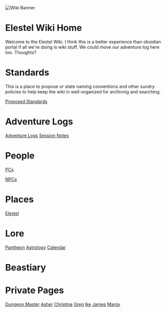 <!-- TITLE: Elestel Wiki Home -->
<!-- SUBTITLE: The root page of the Elestel Wiki -->

![Wiki Banner](https://i.imgur.com/2VEPwjG.jpg)
# Elestel Wiki Home
Welcome to the Elestel Wiki. I think this is a better experience than obsidian portal if all we're doing is wiki stuff. We could move our adventure log here too. Thoughts?

# Standards
This is a place to propose or state naming conventions and other sundry policies to help keep the wiki in well-organized for archivnig and searching.

[Proposed Standards](public/standards)

# Adventure Logs
[Adventure Logs](public/logs/home)
[Session Notes](public/session)

# People

[PCs](public/people/player-characters)

[NPCs](public/people/npcs)

# Places
[Elestel](public/places/elestel)
# Lore
[Pantheon](public/lore/pantheon)
[Astrology](public/lore/astrology)
[Calendar](public/lore/calendar)

# Beastiary

# Private Pages
[Dungeon Master](private/dungeon-master/home)
[Asher](private/asher/home)
[Christina](private/christina/home)
[Greg](private/greg/home)
[Ike](private/ike/home)
[James](private/james/home)
[Margy](private/margy/home)
